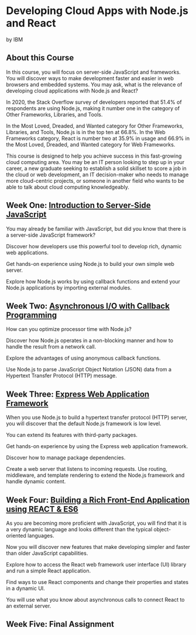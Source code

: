 # Developing Cloud Apps with Node.js and React
by IBM

## About this Course
In this course, you will focus on server-side JavaScript and frameworks. You will discover ways to make development faster and easier in web browsers and embedded systems. You may ask, what is the relevance of developing cloud applications with Node.js and React? 

In 2020, the Stack Overflow survey of developers reported that 51.4% of respondents are using Node.js, making it number one in the category of Other Frameworks, Libraries, and Tools.  

In the Most Loved, Dreaded, and Wanted category for Other Frameworks, Libraries, and Tools, Node.js is in the top ten at 66.8%. In the Web Frameworks category, React is number two at 35.9% in usage and  66.9% in the Most Loved, Dreaded, and Wanted category for Web Frameworks. 

This course is designed to help you achieve success in this fast-growing cloud computing area. You may be an IT person looking to step up in your career,  a new graduate seeking to establish a solid skillset to score a job in the cloud or web development,  an IT decision-maker who needs to manage more cloud-centric projects, or someone in another field who wants to be able to talk about cloud computing knowledgeably.

## Week One: [Introduction to Server-Side JavaScript](./Week_One)
You may already be familiar with JavaScript, but did you know that there is a server-side JavaScript framework? 

Discover how developers use this powerful tool to develop rich, dynamic web applications. 

Get hands-on experience using Node.js to build your own simple web server.

Explore how Node.js works by using callback functions and extend your Node.js applications by importing external modules.

## Week Two: [Asynchronous I/O with Callback Programming](./Week_Two)
How can you optimize processor time with Node.js? 

Discover how Node.js operates in a non-blocking manner and how to handle the result from a network call. 

Explore the advantages of using anonymous callback functions. 

Use Node.js to parse JavaScript Object Notation (JSON) data from a Hypertext Transfer Protocol (HTTP) message.

## Week Three: [Express Web Application Framework](./Week_Three)
When you use Node.js to build a hypertext transfer protocol (HTTP) server, you will discover that the default Node.js framework is low level. 

You can extend its features with third-party packages. 

Get hands-on experience by using the Express web application framework. 

Discover how to manage package dependencies. 

Create a web server that listens to incoming requests. Use routing, middleware, and template rendering to extend the Node.js framework and handle dynamic content.

## Week Four: [Building a Rich Front-End Application using REACT & ES6](./Week_Four)
As you are becoming more proficient with JavaScript, you will find that it is a very dynamic language and looks different than the typical object-oriented languages. 

Now you will discover new features that make developing simpler and faster than older JavaScript capabilities. 

Explore how to access the React web framework user interface (UI) library and run a simple React application. 

Find ways to use React components and change their properties and states in a dynamic UI. 

You will use what you know about asynchronous calls to connect React to an external server.

## Week Five: Final Assignment
